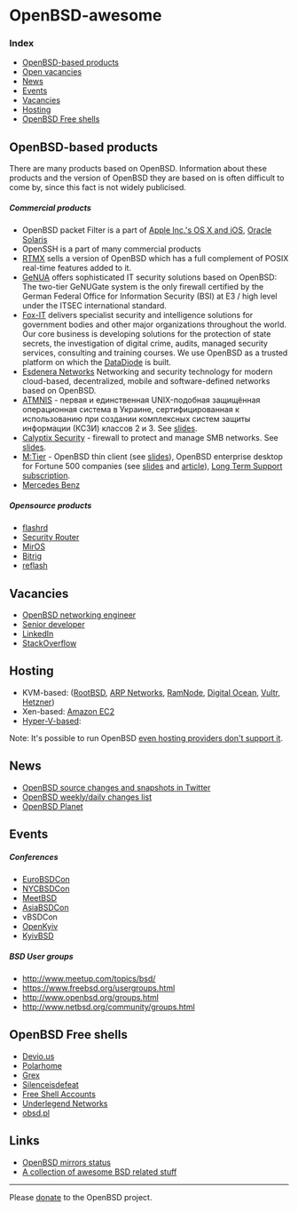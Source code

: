 # OpenBSD-awesome

### Index

* [OpenBSD-based products](#openbsd-based-products)
* [Open vacancies](#vacancies)
* [News](#news)
* [Events](#events)
* [Vacancies](#vacancies)
* [Hosting](#hosting)
* [OpenBSD Free shells](#openbsd-free-shells)


## OpenBSD-based products

There are many products based on OpenBSD. Information about these products and the version of OpenBSD they are based on is often difficult to come by, since this fact is not widely publicised.

##### Commercial products

- OpenBSD packet Filter is a part of [Apple Inc.'s OS X and
iOS](http://callfortesting.org/macpf/), [Oracle
Solaris](https://docs.oracle.com/cd/E53394_01/html/E54829/pfovw-1.html)
- OpenSSH is a part of many commercial products
- [RTMX](http://www.rtmx.com/) sells a version of OpenBSD which has a full
complement of POSIX real-time features added to it.
- [GeNUA](https://www.genua.de/) offers sophisticated IT security solutions
based on OpenBSD: The two-tier GeNUGate system is the only firewall certified by
the German Federal Office for Information Security (BSI) at E3 / high level
under the ITSEC international standard.
- [Fox-IT](https://www.fox-it.com/en/) delivers specialist security and
intelligence solutions for government bodies and other major organizations
throughout the world. Our core business is developing solutions for the protection
of state secrets, the investigation of digital crime, audits, managed security services,
consulting and training courses. We use OpenBSD as a trusted platform on
which the [DataDiode](http://www.datadiode.eu/) is built.
- [Esdenera Networks](https://www.esdenera.com/) Networking and security
technology for modern cloud-based, decentralized, mobile and software-defined
networks based on OpenBSD.
- [ATMNIS](https://atmnis.com/) - первая и единственная UNIX-подобная защищённая
операционная система в Украине, сертифицированная к использованию при создании
комплексных систем защиты информации (КСЗИ) классов 2 и 3. See
[slides](https://www.atmnis.com/~apelsin/papers/).
- [Calyptix Security](http://www.calyptix.com/products/models/ae800/) - firewall to protect and manage SMB networks. See [slides](http://www.nycbsdcon.org/2010/presentations/lteo-nycbsdcon2010.pdf).
- [M:Tier](http://www.mtier.org/about-us/) - OpenBSD thin client (see [slides](http://www.mtier.org/assets/Uploads/latinoware-2013.pdf)), OpenBSD enterprise desktop for Fortune 500 companies (see [slides](http://www.openbsd.org/papers/opencon07-gnome.pdf) and [article](http://undeadly.org/cgi?action=article&sid=20110420080633)), [Long Term Support subscription](https://stable.mtier.org/subscriptions).
- [Mercedes Benz](http://www4.mercedes-benz.com/manual-cars/ba/foss/content/en/assets/FOSS_licences.pdf)

##### Opensource products

- [flashrd](http://www.nmedia.net/flashrd/)
- [Security Router](http://securityrouter.org/wiki/Main_Page)
- [MirOS](https://www.mirbsd.org/)
- [Bitrig](https://www.bitrig.org/)
- [reflash](https://stable.rcesoftware.com/resflash/)

## Vacancies

- [OpenBSD networking engineer](https://www.hermetek.com/employment)
- [Senior developer](https://www.fishbowlvr.com/careers/senior-developer)
- [LinkedIn](https://www.linkedin.com/jobs/openbsd-jobs)
- [StackOverflow](http://stackoverflow.com/jobs?searchTerm=openbsd)

## Hosting

- KVM-based: ([RootBSD](https://www.rootbsd.net/), [ARP Networks](https://www.arpnetworks.com/), [RamNode](http://ramnode.com/), [Digital Ocean](https://www.digitalocean.com), [Vultr](https://www.vultr.com/docs/setup-openbsd), [Hetzner](https://wiki.hetzner.de/index.php/OpenBSD))
- Xen-based: [Amazon EC2](https://gist.github.com/reyk/b372af303eb86bab3fee#file-openbsd-amd64-20160809-aws)
- [Hyper-V-based](https://gist.github.com/reyk/f6d2c7b9567cae7b4270): 

Note: It's possible to run OpenBSD [even hosting providers don't support it](https://jcs.org/notaweblog/2014/09/12/remotely_installing_openbsd_qemu/).

## News

- [OpenBSD source changes and snapshots in Twitter](https://twitter.com/estet/lists/openbsd-changes/members)
- [OpenBSD weekly/daily changes list](http://www.squish.net/log/openbsd-source-changes/)
- [OpenBSD Planet](https://bronevichok.ru/openbsd-planet/)

## Events

##### Conferences

- [EuroBSDCon](https://eurobsdcon.org/)
- [NYCBSDCon](http://www.nycbsdcon.org/)
- [MeetBSD](http://meetbsd.org/)
- [AsiaBSDCon](https://asiabsdcon.org)
- vBSDCon
- [OpenKyiv](http://www.uaoug.org.ua/openkyiv/)
- [KyivBSD](http://ru.kyivbsd.org.ua/)

##### BSD User groups

- http://www.meetup.com/topics/bsd/
- https://www.freebsd.org/usergroups.html
- http://www.openbsd.org/groups.html
- http://www.netbsd.org/community/groups.html

## OpenBSD Free shells

- [Devio.us](http://devio.us/)
- [Polarhome](http://www.polarhome.com/)
- [Grex](http://grex.org/)
- [Silenceisdefeat](http://silenceisdefeat.com/)
- [Free Shell Accounts](http://shells.red-pill.eu/)
- [Underlegend Networks](http://yenn.ulegend.net/)
- [obsd.pl](http://obsd.pl/)

## Links

- [OpenBSD mirrors status](http://spacehopper.org/mirmon/)
- [A collection of awesome BSD related stuff](https://github.com/DiscoverBSD/awesome-bsd)

----
Please [donate](http://www.openbsd.org/donations.html) to the OpenBSD project.
